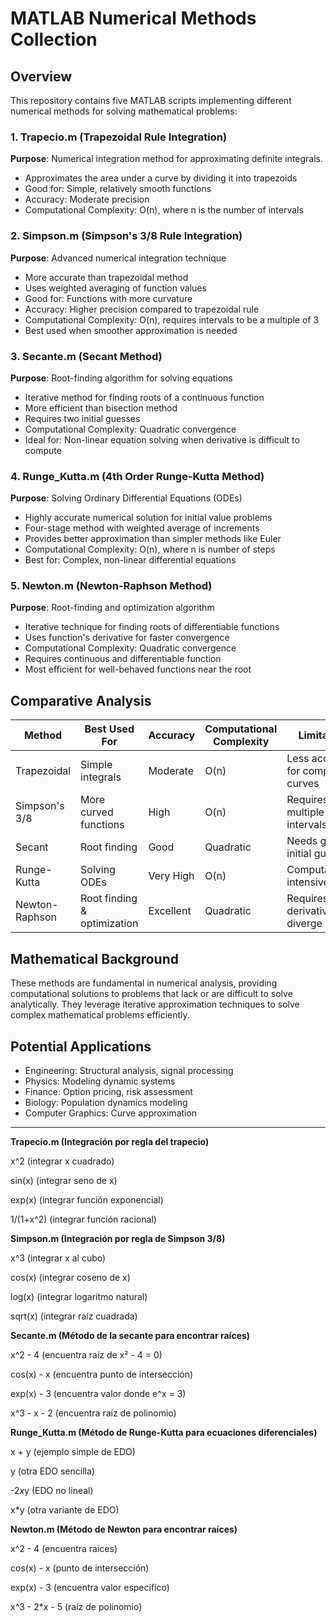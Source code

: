 # MATLAB Numerical Methods Collection

## Overview
This repository contains five MATLAB scripts implementing different numerical methods for solving mathematical problems:

### 1. Trapecio.m (Trapezoidal Rule Integration)
**Purpose**: Numerical integration method for approximating definite integrals.
- Approximates the area under a curve by dividing it into trapezoids
- Good for: Simple, relatively smooth functions
- Accuracy: Moderate precision
- Computational Complexity: O(n), where n is the number of intervals

### 2. Simpson.m (Simpson's 3/8 Rule Integration)
**Purpose**: Advanced numerical integration technique
- More accurate than trapezoidal method
- Uses weighted averaging of function values
- Good for: Functions with more curvature
- Accuracy: Higher precision compared to trapezoidal rule
- Computational Complexity: O(n), requires intervals to be a multiple of 3
- Best used when smoother approximation is needed

### 3. Secante.m (Secant Method)
**Purpose**: Root-finding algorithm for solving equations
- Iterative method for finding roots of a continuous function
- More efficient than bisection method
- Requires two initial guesses
- Computational Complexity: Quadratic convergence
- Ideal for: Non-linear equation solving when derivative is difficult to compute

### 4. Runge_Kutta.m (4th Order Runge-Kutta Method)
**Purpose**: Solving Ordinary Differential Equations (ODEs)
- Highly accurate numerical solution for initial value problems
- Four-stage method with weighted average of increments
- Provides better approximation than simpler methods like Euler
- Computational Complexity: O(n), where n is number of steps
- Best for: Complex, non-linear differential equations

### 5. Newton.m (Newton-Raphson Method)
**Purpose**: Root-finding and optimization algorithm
- Iterative technique for finding roots of differentiable functions
- Uses function's derivative for faster convergence
- Computational Complexity: Quadratic convergence
- Requires continuous and differentiable function
- Most efficient for well-behaved functions near the root

## Comparative Analysis

| Method | Best Used For | Accuracy | Computational Complexity | Limitations |
|--------|--------------|----------|--------------------------|-------------|
| Trapezoidal | Simple integrals | Moderate | O(n) | Less accurate for complex curves |
| Simpson's 3/8 | More curved functions | High | O(n) | Requires multiple of 3 intervals |
| Secant | Root finding | Good | Quadratic | Needs good initial guesses |
| Runge-Kutta | Solving ODEs | Very High | O(n) | Computationally intensive |
| Newton-Raphson | Root finding & optimization | Excellent | Quadratic | Requires derivative, can diverge |

## Mathematical Background
These methods are fundamental in numerical analysis, providing computational solutions to problems that lack or are difficult to solve analytically. They leverage iterative approximation techniques to solve complex mathematical problems efficiently.

## Potential Applications
- Engineering: Structural analysis, signal processing
- Physics: Modeling dynamic systems
- Finance: Option pricing, risk assessment
- Biology: Population dynamics modeling
- Computer Graphics: Curve approximation

---

**Trapecio.m (Integración por regla del trapecio)**

x^2 (integrar x cuadrado)

sin(x) (integrar seno de x)

exp(x) (integrar función exponencial)

1/(1+x^2) (integrar función racional)


**Simpson.m (Integración por regla de Simpson 3/8)**

x^3 (integrar x al cubo)

cos(x) (integrar coseno de x)

log(x) (integrar logaritmo natural)

sqrt(x) (integrar raíz cuadrada)


**Secante.m (Método de la secante para encontrar raíces)**

x^2 - 4 (encuentra raíz de x² - 4 = 0)

cos(x) - x (encuentra punto de intersección)

exp(x) - 3 (encuentra valor donde e^x = 3)

x^3 - x - 2 (encuentra raíz de polinomio)


**Runge_Kutta.m (Método de Runge-Kutta para ecuaciones diferenciales)**

x + y (ejemplo simple de EDO)

y (otra EDO sencilla)

-2*x*y (EDO no lineal)

x*y (otra variante de EDO)


**Newton.m (Método de Newton para encontrar raíces)**

x^2 - 4 (encuentra raíces)

cos(x) - x (punto de intersección)

exp(x) - 3 (encuentra valor específico)

x^3 - 2*x - 5 (raíz de polinomio)
